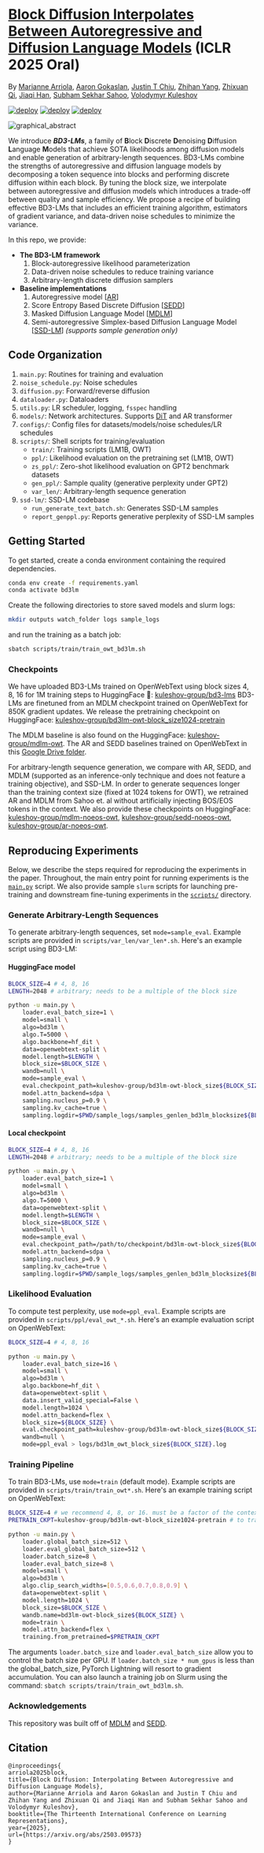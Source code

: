 # [Block Diffusion Interpolates Between Autoregressive and Diffusion Language Models](https://arxiv.org/abs/2503.09573) (ICLR 2025 Oral)
By [Marianne Arriola](https://m-arriola.com/), [Aaron Gokaslan](https://skylion007.github.io), [Justin T Chiu](https://justinchiu.netlify.app), [Zhihan Yang](https://zhihanyang2022.github.io/), [Zhixuan Qi](https://zhixuanqi.com/), [Jiaqi Han](https://hanjq17.github.io/), [Subham Sekhar Sahoo](https://s-sahoo.github.io), [Volodymyr Kuleshov](https://www.cs.cornell.edu/~kuleshov/)

<!-- [![Open In Colab](https://colab.research.google.com/assets/colab-badge.svg)](https://colab.research.google.com/drive/18nC6q7dWq154fI1BXPLwmtnS7Zvbrv6p?usp=sharing/) -->
[![deploy](https://img.shields.io/badge/Paper_📃-green)](https://openreview.net/forum?id=tyEyYT267x)
[![deploy](https://img.shields.io/badge/Blog_📝%20%20-8A2BE2)](https://m-arriola.com/bd3lms/)
[![deploy](https://img.shields.io/badge/HuggingFace_🤗%20-BD3LMs%20-orange)](https://huggingface.co/collections/kuleshov-group/bd3-lms-67be95f81b96b15fec50d53f)

![graphical_abstract](graphical_abstract.png)

We introduce ***BD3-LMs***, a family of **B**lock **D**iscrete **D**enoising **D**iffusion **L**anguage **M**odels that achieve SOTA likelihoods among diffusion models and enable generation of arbitrary-length sequences. BD3-LMs combine the strengths of autoregressive and diffusion language models by decomposing a token sequence into blocks and performing discrete diffusion within each block. By tuning the block size, we interpolate between autoregressive and diffusion models which introduces a trade-off between quality and sample efficiency. We propose a recipe of building effective BD3-LMs that includes an efficient training algorithm, estimators of gradient variance, and data-driven noise schedules to minimize the variance.

<!-- We provide a demo in this [![Open In Colab](https://colab.research.google.com/assets/colab-badge.svg)](https://colab.research.google.com/drive/18nC6q7dWq154fI1BXPLwmtnS7Zvbrv6p?usp=sharing/) notebook. -->


In this repo, we provide:
* **The BD3-LM framework**
  1. Block-autoregressive likelihood parameterization
  2. Data-driven noise schedules to reduce training variance
  3. Arbitrary-length discrete diffusion samplers
* **Baseline implementations**
  1. Autoregressive model [[AR](https://arxiv.org/abs/2406.07524)]
  2. Score Entropy Based Discrete Diffusion [[SEDD](https://arxiv.org/abs/2310.16834)]
  3. Masked Diffusion Language Model [[MDLM](https://arxiv.org/abs/2406.07524)]
  4. Semi-autoregressive Simplex-based Diffusion Language Model [[SSD-LM](https://arxiv.org/pdf/2210.17432)] *(supports sample generation only)*

<a name="code-organization"></a>
## Code Organization
1. ```main.py```: Routines for training and evaluation
2. ```noise_schedule.py```: Noise schedules
3. ```diffusion.py```: Forward/reverse diffusion
4. ```dataloader.py```: Dataloaders
5. ```utils.py```: LR scheduler, logging, `fsspec` handling
6. ```models/```: Network architectures. Supports [DiT](https://arxiv.org/abs/2212.09748) and AR transformer
7. ```configs/```: Config files for datasets/models/noise schedules/LR schedules
8. ```scripts/```: Shell scripts for training/evaluation
    - ``train/``: Training scripts (LM1B, OWT)
    - ``ppl/``: Likelihood evaluation on the pretraining set (LM1B, OWT)
    - ``zs_ppl/``: Zero-shot likelihood evaluation on GPT2 benchmark datasets
    - ``gen_ppl/``: Sample quality (generative perplexity under GPT2)
    - ``var_len/``: Arbitrary-length sequence generation
9. ```ssd-lm/```: SSD-LM codebase
    - ```run_generate_text_batch.sh```: Generates SSD-LM samples
    - ```report_genppl.py```: Reports generative perplexity of SSD-LM samples


<a name="getting_started"></a>

## Getting Started

To get started, create a conda environment containing the required dependencies.

```bash
conda env create -f requirements.yaml
conda activate bd3lm
```

Create the following directories to store saved models and slurm logs:
```bash
mkdir outputs watch_folder logs sample_logs
```
and run the training as a batch job:
```bash
sbatch scripts/train/train_owt_bd3lm.sh
```

### Checkpoints

We have uploaded BD3-LMs trained on OpenWebText using block sizes 4, 8, 16 for 1M training steps to HuggingFace 🤗:
[kuleshov-group/bd3-lms](https://huggingface.co/collections/kuleshov-group/bd3-lms-67be95f81b96b15fec50d53f) BD3-LMs are finetuned from an MDLM checkpoint trained on OpenWebText for 850K gradient updates. We release the pretraining checkpoint on HuggingFace: [kuleshov-group/bd3lm-owt-block_size1024-pretrain](https://huggingface.co/kuleshov-group/bd3lm-owt-block_size1024-pretrain)


The MDLM baseline is also found on the HuggingFace:
[kuleshov-group/mdlm-owt](https://huggingface.co/kuleshov-group/mdlm-owt). The AR and SEDD baselines trained on OpenWebText in this [Google Drive folder](https://drive.google.com/drive/folders/16LuuptK7Xfk-vzhQYZBZ0SA-B-BFluau?usp=sharing).

For arbitrary-length sequence generation, we compare with AR, SEDD, and MDLM (supported as an inference-only technique and does not feature a training objective), and SSD-LM. In order to generate sequences longer than the training context size (fixed at 1024 tokens for OWT), we retrained AR and MDLM from Sahoo et. al without artificially injecting BOS/EOS tokens in the context. We also provide these checkpoints on HuggingFace: [kuleshov-group/mdlm-noeos-owt](https://huggingface.co/kuleshov-group/mdlm-noeos-owt), [kuleshov-group/sedd-noeos-owt](https://huggingface.co/kuleshov-group/sedd-noeos-owt), [kuleshov-group/ar-noeos-owt](https://huggingface.co/kuleshov-group/ar-noeos-owt).

## Reproducing Experiments

Below, we describe the steps required for reproducing the experiments in the paper.
Throughout, the main entry point for running experiments is the [`main.py`](./main.py) script.
We also provide sample `slurm` scripts for launching pre-training and downstream fine-tuning experiments in the [`scripts/`](./scripts) directory.


### Generate Arbitrary-Length Sequences

To generate arbitrary-length sequences, set `mode=sample_eval`. Example scripts are provided in `scripts/var_len/var_len*.sh`. Here's an example script using BD3-LM:
#### HuggingFace model
```bash
BLOCK_SIZE=4 # 4, 8, 16
LENGTH=2048 # arbitrary; needs to be a multiple of the block size

python -u main.py \
    loader.eval_batch_size=1 \
    model=small \
    algo=bd3lm \
    algo.T=5000 \
    algo.backbone=hf_dit \
    data=openwebtext-split \
    model.length=$LENGTH \
    block_size=$BLOCK_SIZE \
    wandb=null \
    mode=sample_eval \
    eval.checkpoint_path=kuleshov-group/bd3lm-owt-block_size${BLOCK_SIZE} \
    model.attn_backend=sdpa \
    sampling.nucleus_p=0.9 \
    sampling.kv_cache=true \
    sampling.logdir=$PWD/sample_logs/samples_genlen_bd3lm_blocksize${BLOCK_SIZE}
```

#### Local checkpoint
```bash
BLOCK_SIZE=4 # 4, 8, 16
LENGTH=2048 # arbitrary; needs to be a multiple of the block size

python -u main.py \
    loader.eval_batch_size=1 \
    model=small \
    algo=bd3lm \
    algo.T=5000 \
    data=openwebtext-split \
    model.length=$LENGTH \
    block_size=$BLOCK_SIZE \
    wandb=null \
    mode=sample_eval \
    eval.checkpoint_path=/path/to/checkpoint/bd3lm-owt-block_size${BLOCK_SIZE} \
    model.attn_backend=sdpa \
    sampling.nucleus_p=0.9 \
    sampling.kv_cache=true \
    sampling.logdir=$PWD/sample_logs/samples_genlen_bd3lm_blocksize${BLOCK_SIZE}
```

### Likelihood Evaluation 
To compute test perplexity, use `mode=ppl_eval`. Example scripts are provided in `scripts/ppl/eval_owt_*.sh`. Here's an example evaluation script on OpenWebText:
```bash
BLOCK_SIZE=4 # 4, 8, 16

python -u main.py \
    loader.eval_batch_size=16 \
    model=small \
    algo=bd3lm \
    algo.backbone=hf_dit \
    data=openwebtext-split \
    data.insert_valid_special=False \
    model.length=1024 \
    model.attn_backend=flex \
    block_size=${BLOCK_SIZE} \
    eval.checkpoint_path=kuleshov-group/bd3lm-owt-block_size${BLOCK_SIZE} \
    wandb=null \
    mode=ppl_eval > logs/bd3lm_owt_block_size${BLOCK_SIZE}.log
```

### Training Pipeline
To train BD3-LMs, use `mode=train` (default mode). Example scripts are provided in `scripts/train/train_owt*.sh`. Here's an example training script on OpenWebText:
```bash
BLOCK_SIZE=4 # we recommend 4, 8, or 16. must be a factor of the context length
PRETRAIN_CKPT=kuleshov-group/bd3lm-owt-block_size1024-pretrain # to train from scratch, set to null

python -u main.py \
    loader.global_batch_size=512 \
    loader.eval_global_batch_size=512 \
    loader.batch_size=8 \
    loader.eval_batch_size=8 \
    model=small \
    algo=bd3lm \
    algo.clip_search_widths=[0.5,0.6,0.7,0.8,0.9] \
    data=openwebtext-split \
    model.length=1024 \
    block_size=$BLOCK_SIZE \
    wandb.name=bd3lm-owt-block_size${BLOCK_SIZE} \
    mode=train \
    model.attn_backend=flex \
    training.from_pretrained=$PRETRAIN_CKPT
```
The arguments `loader.batch_size` and `loader.eval_batch_size` allow you to control the batch size per GPU. If `loader.batch_size * num_gpus` is less than the global_batch_size, PyTorch Lightning will resort to gradient accumulation. You can also launch a training job on Slurm using the command: `sbatch scripts/train/train_owt_bd3lm.sh`.

### Acknowledgements
This repository was built off of [MDLM](https://github.com/kuleshov-group/mdlm) and [SEDD](https://github.com/louaaron/Score-Entropy-Discrete-Diffusion).

## Citation
```
@inproceedings{
arriola2025block,
title={Block Diffusion: Interpolating Between Autoregressive and Diffusion Language Models},
author={Marianne Arriola and Aaron Gokaslan and Justin T Chiu and Zhihan Yang and Zhixuan Qi and Jiaqi Han and Subham Sekhar Sahoo and Volodymyr Kuleshov},
booktitle={The Thirteenth International Conference on Learning Representations},
year={2025},
url={https://arxiv.org/abs/2503.09573}
}
```
